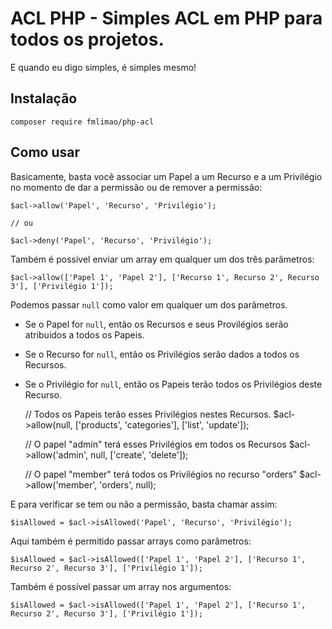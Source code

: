 # ACL PHP - Simples ACL em PHP para todos os projetos.

E quando eu digo simples, é simples mesmo!

## Instalação

    composer require fmlimao/php-acl

## Como usar

Basicamente, basta você associar um Papel a um Recurso e a um Privilégio no momento de dar a permissão ou
de remover a permissão:

    $acl->allow('Papel', 'Recurso', 'Privilégio');
    
    // ou
    
    $acl->deny('Papel', 'Recurso', 'Privilégio');

    
Também é possivel enviar um array em qualquer um dos três parâmetros:

    $acl->allow(['Papel 1', 'Papel 2'], ['Recurso 1', Recurso 2', Recurso 3'], ['Privilégio 1']);

    
Podemos passar `null` como valor em qualquer um dos parâmetros.

- Se o Papel for `null`, então os Recursos e seus Provilégios serão atribuidos a todos os Papeis.
- Se o Recurso for `null`, então os Privilégios serão dados a todos os Recursos.
- Se o Privilégio for `null`, então os Papeis terão todos os Privilégios deste Recurso.


    // Todos os Papeis terão esses Privilégios nestes Recursos.
    $acl->allow(null, ['products', 'categories'], ['list', 'update']);

    // O papel "admin" terá esses Privilégios em todos os Recursos
    $acl->allow('admin', null, ['create', 'delete']);
    
    // O papel "member" terá todos os Privilégios no recurso "orders"
    $acl->allow('member', 'orders', null);

    
E para verificar se tem ou não a permissão, basta chamar assim:

    $isAllowed = $acl->isAllowed('Papel', 'Recurso', 'Privilégio');


Aqui também é permitido passar arrays como parâmetros: 
    
    $isAllowed = $acl->isAllowed(['Papel 1', 'Papel 2'], ['Recurso 1', Recurso 2', Recurso 3'], ['Privilégio 1']);


Também é possível passar um array nos argumentos:

    $isAllowed = $acl->isAllowed(['Papel 1', 'Papel 2'], ['Recurso 1', Recurso 2', Recurso 3'], ['Privilégio 1']);
    
